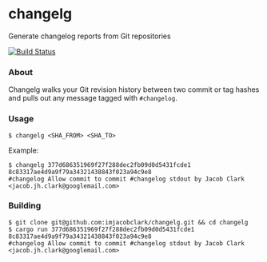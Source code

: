 # changelg
Generate changelog reports from Git repositories

[![Build Status](https://travis-ci.org/imjacobclark/changelg.svg)](https://travis-ci.org/imjacobclark/changelg)

### About

Changelg walks your Git revision history between two commit or tag hashes and pulls out any message tagged with `#changelog`.

### Usage

```shell
$ changelg <SHA_FROM> <SHA_TO>
```

Example:

```shell
$ changelg 377d686351969f27f288dec2fb09d0d5431fcde1 8c83317ae4d9a9f79a34321438843f023a94c9e8
#changelog Allow commit to commit #changelog stdout by Jacob Clark <jacob.jh.clark@googlemail.com>
```

### Building

```shell
$ git clone git@github.com:imjacobclark/changelg.git && cd changelg
$ cargo run 377d686351969f27f288dec2fb09d0d5431fcde1 8c83317ae4d9a9f79a34321438843f023a94c9e8
#changelog Allow commit to commit #changelog stdout by Jacob Clark <jacob.jh.clark@googlemail.com>
```

